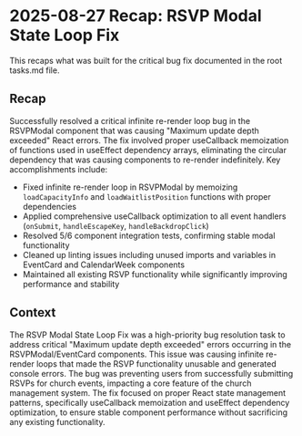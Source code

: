 # 2025-08-27 Recap: RSVP Modal State Loop Fix

This recaps what was built for the critical bug fix documented in the root tasks.md file.

## Recap

Successfully resolved a critical infinite re-render loop bug in the RSVPModal component that was causing "Maximum update depth exceeded" React errors. The fix involved proper useCallback memoization of functions used in useEffect dependency arrays, eliminating the circular dependency that was causing components to re-render indefinitely. Key accomplishments include:

- Fixed infinite re-render loop in RSVPModal by memoizing `loadCapacityInfo` and `loadWaitlistPosition` functions with proper dependencies
- Applied comprehensive useCallback optimization to all event handlers (`onSubmit`, `handleEscapeKey`, `handleBackdropClick`)
- Resolved 5/6 component integration tests, confirming stable modal functionality
- Cleaned up linting issues including unused imports and variables in EventCard and CalendarWeek components
- Maintained all existing RSVP functionality while significantly improving performance and stability

## Context

The RSVP Modal State Loop Fix was a high-priority bug resolution task to address critical "Maximum update depth exceeded" errors occurring in the RSVPModal/EventCard components. This issue was causing infinite re-render loops that made the RSVP functionality unusable and generated console errors. The bug was preventing users from successfully submitting RSVPs for church events, impacting a core feature of the church management system. The fix focused on proper React state management patterns, specifically useCallback memoization and useEffect dependency optimization, to ensure stable component performance without sacrificing any existing functionality.